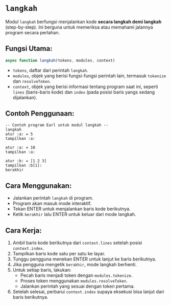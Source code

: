 # `langkah`
Modul `langkah` berfungsi menjalankan kode **secara langkah demi langkah** (step-by-step). Ini berguna untuk memeriksa atau memahami jalannya program secara perlahan.

## Fungsi Utama:
```js
async function langkah(tokens, modules, context)
```
- `tokens`, daftar dari perintah `langkah`.
- `modules`, objek yang berisi fungsi-fungsi perintah lain, termasuk `tokenize` dan `resolveToken`.
- `context`, objek yang berisi informasi tentang program saat ini, seperti `lines` (baris-baris kode) dan `index` (pada posisi baris yangs sedang dijalankan).

## Contoh Penggunaan:
```earl
-- Contoh program Earl untuk modul langkah --
langkah
atur :a: = 5
tampilkan :a:

atur :a: = 10
tampilkan :a:

atur :b: = [1 2 3]
tampilkan :b[1]:
berakhir
```

## Cara Menggunakan:
- Jalankan perintah `langkah` di program.
- Program akan masuk mode interaktif.
- Tekan ENTER untuk menjalankan baris kode berikutnya.
- Ketik `berakhir` lalu ENTER untuk keluar dari mode langkah.

## Cara Kerja:
1. Ambil baris kode berikutnya dari `context.lines` setelah posisi `context.index`.
2. Tampilkan baris kode satu per satu ke layar.
3. Tunggu pengguna menekan ENTER untuk lanjut ke baris berikutnya.
4. Jika pengguna mengetik `berakhir`, mode langkah berhenti.
5. Untuk setiap baris, lakukan:
   - Pecah baris menjadi token dengan `modules.tokenize`.
   - Proses token menggunakan `modules.resolveToken`.
   - Jalankan perintah yang sesuai dengan token pertama.
6. Setelah selesai, perbarui `context.index` supaya eksekusi bisa lanjut dari baris berikutnya.

